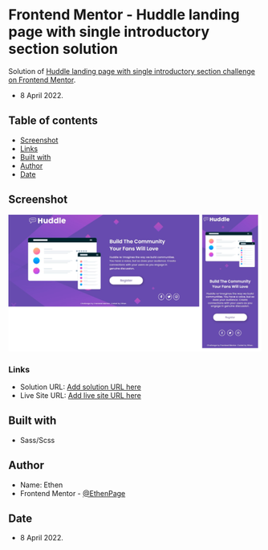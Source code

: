 # Frontend Mentor - Huddle landing page with single introductory section solution

Solution of [Huddle landing page with single introductory section challenge on Frontend Mentor](https://www.frontendmentor.io/challenges/huddle-landing-page-with-a-single-introductory-section-B_2Wvxgi0). 
- 8 April 2022.

## Table of contents

- [Screenshot](#screenshot)
- [Links](#links)
- [Built with](#built-with)
- [Author](#author)
- [Date](#date)


## Screenshot

![](./screenshot.jpg)

### Links

- Solution URL: [Add solution URL here](https://your-solution-url.com)
- Live Site URL: [Add live site URL here](https://your-live-site-url.com)

## Built with

- Sass/Scss

## Author

- Name: Ethen
- Frontend Mentor - [@EthenPage](https://www.frontendmentor.io/profile/EthenPage)

## Date

- 8 April 2022.
